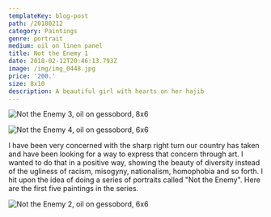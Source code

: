 ```yaml
---
templateKey: blog-post
path: /20180212
category: Paintings
genre: portrait
medium: oil on linen panel
title: Not the Enemy 1
date: 2018-02-12T20:46:13.793Z
image: /img/img_0448.jpg
price: '200.'
size: 8x10
description: A beautiful girl with hearts on her hajib
---
```

![Not the Enemy 3, oil on gessobord, 8x6](/img/img_0494.jpg)

![Not the Enemy 4, oil on gessobord, 6x6](/img/img_0517.jpg)



I have been very concerned with the sharp right turn our country has taken and have been looking for a way to express that concern through art. I wanted to do that in a positive way, showing the beauty of diversity instead of the ugliness of racism, misogyny, nationalism, homophobia and so forth. I hit upon the idea of doing a series of portraits called "Not the Enemy". Here are the first five paintings in the series.

![Not the Enemy 2, oil on gessobord, 6x6](/img/img_0492.jpg)
